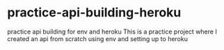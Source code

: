 # practice-api-building-heroku
practice api building for env and heroku
This is a practice project where I created an api from scratch using env and setting up to heroku
